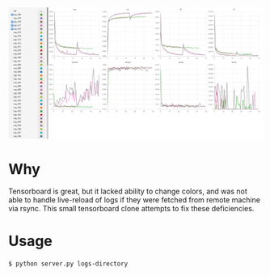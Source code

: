 ![Screenshot](screenshot.png)

Why
===

Tensorboard is great, but it lacked ability to change colors, and was not able to handle live-reload of logs if they were fetched from remote machine via rsync. This small tensorboard clone attempts to fix these deficiencies.

Usage
=====

```
$ python server.py logs-directory
```
